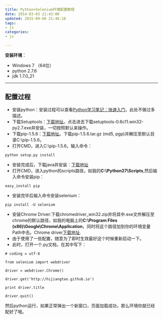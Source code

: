 ```yaml
---
title: Python+Selenium环境配置教程
date: 2014-03-03 21:43:00
updated: 2015-09-06 21:46:18
tags: 
- js
categories: 
- js

---
```

**安装环境**：

* Windows 7 （64位）
* python 2.7.6
* jdk 1.7.0_21

----

## 配置过程

* 安装python：安装过程可以查看[Python学习笔记：快速入门](http://hijiangtao.github.io/2014/06/30/PythonStudyNode-FastRead/)，此处不做过多描述。
* 下载Setuptools：[下载地址](https://pypi.python.org/packages/2.7/s/setuptools/)。点击进去下载setuptools-0.6c11.win32-py2.7.exe并安装，一切按照默认来操作。
* 下载pip-1.5.6：[下载地址](https://pypi.python.org/pypi/pip)。下载pip-1.5.6.tar.gz (md5, pgp)并解压至默认目录C:\pip-1.5.6。
* 打开CMD，进入C:\pip-1.5.6，输入命令：


<!--more-->


```
python setup.py install
```

* 安装完成后，下载java并安装：[下载地址](http://www.java.com/zh_CN/)
* 打开CMD，进入python的scripts路径，如我的**C:\Python27\Scripts**,然后输入命令安装pip：

```
easy_install pip
```

* 安装完毕后输入命令安装selenium：

```
pip install -U selenium
```

* 安装Chrome Driver:下载chromedriver_win32.zip并将其中.exe文件解压至chrome的默认路径，如我的电脑上的**C:\Program Files (x86)\Google\Chrome\Application**，同时将这个路径加到你的环境变量Path中去。Chrome driver[下载地址](http://chromedriver.storage.googleapis.com/index.html?path=2.9/).
* 由于使用了一些配置，随意为了即时生效最好这个时候重新启动一下。
* 此时，打开一个.py文档，在其中写下：

```
# coding = utf-8

from selenium import webdriver

driver = webdriver.Chrome()

driver.get('http://hijiangtao.github.io')

print driver.title

driver.quit()
```

然后python运行，如果正常弹出一个新窗口，页面加载成功，那么环境你就已经配好了哦。